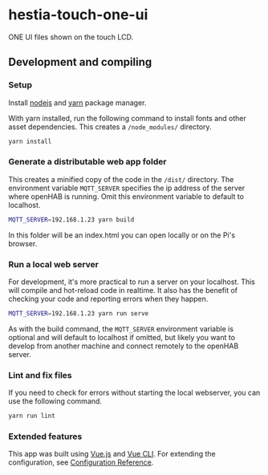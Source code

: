 # hestia-touch-one-ui

ONE UI files shown on the touch LCD.

## Development and compiling

### Setup

Install [nodejs](https://nodejs.org/en/) and [yarn](https://yarnpkg.com/lang/en/) package manager.

With yarn installed, run the following command to install fonts and other asset dependencies.
This creates a `/node_modules/` directory.

```sh
yarn install
```

### Generate a distributable web app folder

This creates a minified copy of the code in the `/dist/` directory.
The environment variable `MQTT_SERVER` specifies the ip address of the server where openHAB is running.
Omit this environment variable to default to localhost.

```sh
MQTT_SERVER=192.168.1.23 yarn build
```

In this folder will be an index.html you can open locally or on the Pi's browser.

### Run a local web server

For development, it's more practical to run a server on your localhost.
This will compile and hot-reload code in realtime.
It also has the benefit of checking your code and reporting errors when they happen.

```sh
MQTT_SERVER=192.168.1.23 yarn run serve
```

As with the build command, the `MQTT_SERVER` environment variable is optional and will default to localhost if omitted, but likely you want to develop from another machine and connect remotely to the openHAB server.

### Lint and fix files

If you need to check for errors without starting the local webserver, you can use the following command.

```sh
yarn run lint
```

### Extended features

This app was built using [Vue.js](https://vuejs.org/) and [Vue CLI](https://cli.vuejs.org/).
For extending the configuration, see [Configuration Reference](https://cli.vuejs.org/config/).
